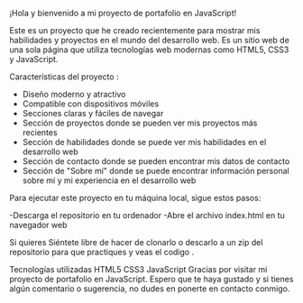 ¡Hola y bienvenido a mi proyecto de portafolio en JavaScript!

Este es un proyecto que he creado recientemente para mostrar mis habilidades y proyectos en el mundo del desarrollo web. Es un sitio web de una sola página que utiliza tecnologías web modernas como HTML5, CSS3 y JavaScript.

Características del proyecto :
- Diseño moderno y atractivo
- Compatible con dispositivos móviles
- Secciones claras y fáciles de navegar
- Sección de proyectos donde se pueden ver mis proyectos más recientes
- Sección de habilidades donde se puede ver mis habilidades en el desarrollo web
- Sección de contacto donde se pueden encontrar mis datos de contacto
- Sección de "Sobre mí" donde se puede encontrar información personal sobre mí y mi experiencia en el desarrollo web

Para ejecutar este proyecto en tu máquina local, sigue estos pasos:

-Descarga el repositorio en tu ordenador
-Abre el archivo index.html en tu navegador web

Si quieres
Siéntete libre de hacer de clonarlo o descarlo a un zip del repositorio  para que practiques y veas el codigo .

Tecnologías utilizadas
HTML5
CSS3
JavaScript
Gracias por visitar mi proyecto de portafolio en JavaScript. Espero que te haya gustado y si tienes algún comentario o sugerencia, no dudes en ponerte en contacto conmigo.
